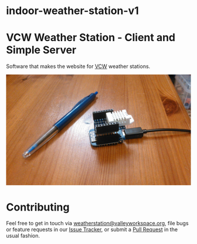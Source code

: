 # indoor-weather-station-v1

# VCW Weather Station - Client and Simple Server
Software that makes the website for [VCW](https://valleyworkspace.org) weather stations.

![WeMos Sensor](./wemos-sensor.jpg)

## 

Contributing
===
Feel free to get in touch via weatherstation@valleyworkspace.org, file bugs or feature requests in our [Issue Tracker](https://github.com/ValleyCommunityWorkspace/indoor-weather-station-v1/issues), or submit a [Pull Request](https://help.github.com/articles/about-pull-requests/) in the usual fashion.
